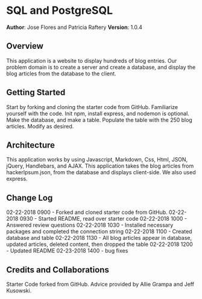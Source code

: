 # SQL and PostgreSQL

**Author**: Jose Flores and Patricia Raftery
**Version**: 1.0.4

## Overview

This application is a website to display hundreds of blog entries. Our problem domain is to create a server and create a database, and display the blog articles from the database to the client.

## Getting Started

Start by forking and cloning the starter code from GitHub. Familiarize yourself with the code. Init npm, install express, and nodemon is optional. Make the database, and make a table. Populate the table with the 250 blog articles. Modify as desired.

## Architecture

This application works by using Javascript, Markdown, Css, Html, JSON, jQuery, Handlebars, and AJAX. This application takes the blog articles from hackerIpsum.json, from the database and displays client-side. We also used express.

## Change Log

02-22-2018 0900 - Forked and cloned starter code from GitHub.
02-22-2018 0930 - Started README, read over starter code
02-22-2018 1000 - Answered review questions
02-22-2018 1030 - Installed necessary packages and completed the connection string
02-22-2018 1100 - Created database and table
02-22-2018 1130 - All blog articles appear in database, updated articles, deleted content, then dropped the table
02-22-2018 1200 - Updated README
02-23-2018 1400 - bug fixes

## Credits and Collaborations

Starter Code forked from GitHub. Advice provided by Allie Grampa and Jeff Kusowski.
